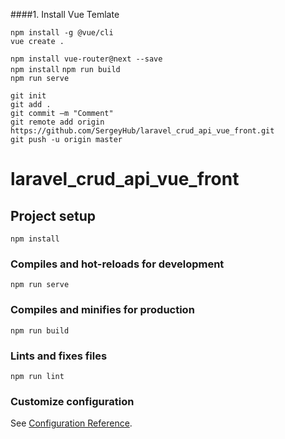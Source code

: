 
####1. Install Vue Temlate
  
`npm install -g @vue/cli`  
`vue create .`  

`npm install vue-router@next --save`   
`npm install`
`npm run build`     
`npm run serve`   

`git init`  
`git add .`  
`git commit –m "Comment"`  
`git remote add origin https://github.com/SergeyHub/laravel_crud_api_vue_front.git`    
`git push -u origin master`  


# laravel_crud_api_vue_front

## Project setup
```
npm install
```

### Compiles and hot-reloads for development
```
npm run serve
```

### Compiles and minifies for production
```
npm run build
```

### Lints and fixes files
```
npm run lint
```

### Customize configuration
See [Configuration Reference](https://cli.vuejs.org/config/).
